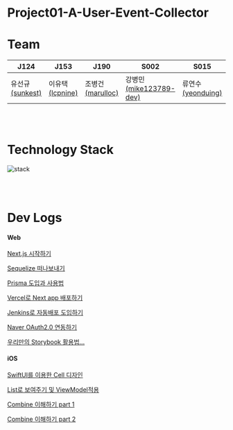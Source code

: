 # Project01-A-User-Event-Collector

# Team
| J124  | J153  | J190  | S002  | S015 |
| ----- | ----- | ----- | ----- |----- |
| 유선규[(sunkest)](https://github.com/sunkest) | 이유택[(lcpnine)](https://github.com/lcpnine) | 조병건[(marulloc)](https://github.com/marulloc) | 강병민[(mike123789-dev)](https://github.com/mike123789-dev) | 류연수[(yeonduing)](https://github.com/yeonduing) |

<br><br>

# Technology Stack
![stack](https://user-images.githubusercontent.com/48251136/100568098-8b530f80-330d-11eb-8a39-fcbc63845dbc.png)

<br><br>

#  Dev Logs 
#### Web
[Next.js 시작하기](https://github.com/boostcamp-2020/Project01-A-User-Event-Collector/wiki/next-js-%EB%8F%99%EC%9E%91-%EC%9B%90%EB%A6%AC)

[Sequelize 떠나보내기](https://github.com/boostcamp-2020/Project01-A-User-Event-Collector/wiki/Sequelize%EB%A5%BC-Sequelize-Typescript-CLI%EB%A1%9C-%EB%B3%80%EA%B2%BD%ED%95%98%EA%B8%B0-(%EC%8A%A4%ED%8F%AC:-%EC%8B%A4%ED%8C%A8))

[Prisma 도입과 사용법](https://github.com/boostcamp-2020/Project01-A-User-Event-Collector/wiki/Prisma-%EC%82%AC%EC%9A%A9%EA%B8%B0)

[Vercel로 Next app 배포하기](https://github.com/boostcamp-2020/Project01-A-User-Event-Collector/wiki/Vercel-%EB%B0%B0%ED%8F%AC%EA%B8%B0)

[Jenkins로 자동배포 도입하기](https://github.com/boostcamp-2020/Project01-A-User-Event-Collector/wiki/Jenkis-%EB%8F%84%EC%9E%85%ED%95%98%EA%B8%B0)

[Naver OAuth2.0 연동하기](https://github.com/boostcamp-2020/Project01-A-User-Event-Collector/wiki/Naver-OAuth2.0-%EC%97%B0%EB%8F%99%ED%95%98%EA%B8%B0)

[우리만의 Storybook 활용법...](https://github.com/boostcamp-2020/Project01-A-User-Event-Collector/wiki/Storybook%EC%9D%84-%EC%9D%B4%EC%9A%A9%ED%95%9C-Front-%EC%9E%91%EC%97%85-%EB%B0%A9%EC%8B%9D-(front-DEV-flow-with-Storybook))

#### iOS
[SwiftUI를 이용한 Cell 디자인](https://github.com/boostcamp-2020/Project01-A-User-Event-Collector/wiki/%EB%85%B8%EB%9E%98-track-list%EB%A5%BC-%EB%A7%8C%EB%93%A4%EC%96%B4%EB%B3%B4%EC%9E%90!-(part1:-SwiftUI%EB%A5%BC-%EC%9D%B4%EC%9A%A9%ED%95%98%EC%97%AC-Cell-%EB%94%94%EC%9E%90%EC%9D%B8%ED%95%98%EA%B8%B0))

[List로 보여주기 및 ViewModel적용](https://github.com/boostcamp-2020/Project01-A-User-Event-Collector/wiki/%EB%85%B8%EB%9E%98-track-list%EB%A5%BC-%EB%A7%8C%EB%93%A4%EC%96%B4%EB%B3%B4%EC%9E%90!-(part2:-List%EB%A1%9C-%EB%B3%B4%EC%97%AC%EC%A3%BC%EA%B8%B0-%EB%B0%8F-ViewModel%EC%A0%81%EC%9A%A9%ED%95%98%EA%B8%B0))

[Combine 이해하기 part 1](https://github.com/boostcamp-2020/Project01-A-User-Event-Collector/wiki/Combine-%EC%9D%B4%ED%95%B4%ED%95%98%EA%B8%B0-(part1:-@State%EC%99%80-@Binding))

[Combine 이해하기 part 2](https://github.com/boostcamp-2020/Project01-A-User-Event-Collector/wiki/Combine-%EC%9D%B4%ED%95%B4%ED%95%98%EA%B8%B0-(part2:-@StateObject,-@ObservedObject,-@Published))



